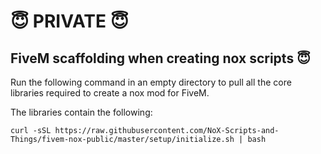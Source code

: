 # 😇 PRIVATE 😇

## FiveM scaffolding when creating nox scripts 😇

Run the following command in an empty directory to pull all the core libraries required to create a nox mod for FiveM.

The libraries contain the following:


```
curl -sSL https://raw.githubusercontent.com/NoX-Scripts-and-Things/fivem-nox-public/master/setup/initialize.sh | bash
```